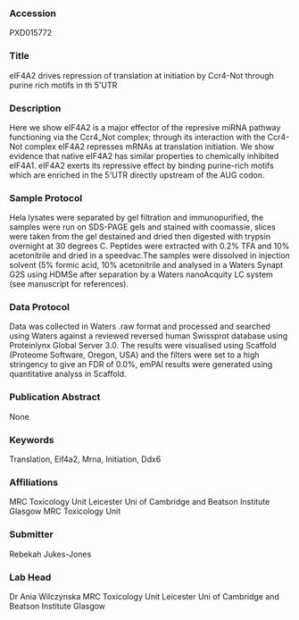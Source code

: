 ### Accession
PXD015772

### Title
eIF4A2 drives repression of translation at initiation by Ccr4-Not through purine rich motifs in th 5'UTR

### Description
Here we show eIF4A2 is a major effector of the represive miRNA pathway functioning via the Ccr4_Not complex;  through its interaction with the Ccr4-Not complex eIF4A2 represses mRNAs at translation initiation. We show  evidence that native eIF4A2 has similar properties to chemically inhibited eIF4A1. eIF4A2 exerts its  repressive effect by binding purine-rich motifs which are enriched in the 5'UTR directly upstream of the AUG  codon.

### Sample Protocol
Hela lysates were separated by gel filtration and immunopurified, the samples were run on SDS-PAGE gels and  stained with coomassie, slices were taken from the gel destained and dried then digested with trypsin overnight at 30 degrees C. Peptides were extracted with 0.2% TFA and 10% acetonitrile and dried in a speedvac.The  samples were dissolved in injection solvent (5% formic acid, 10% acetonitrile and analysed in a Waters Synapt G2S using HDMSe after separation by a Waters nanoAcquity LC system (see manuscript for references).

### Data Protocol
Data was collected in Waters .raw format and processed and searched using Waters against a reviewed reversed  human Swissprot database using Proteinlynx Global Server 3.0. The results were visualised using Scaffold  (Proteome Software, Oregon, USA) and the filters were set to a high stringency to give an FDR of 0.0%, emPAI results were generated using quantitative analyss in Scaffold.

### Publication Abstract
None

### Keywords
Translation, Eif4a2, Mrna, Initiation, Ddx6

### Affiliations
MRC Toxicology Unit Leicester Uni of Cambridge and Beatson Institute Glasgow
MRC Toxicology Unit

### Submitter
Rebekah Jukes-Jones

### Lab Head
Dr Ania Wilczynska
MRC Toxicology Unit Leicester Uni of Cambridge and Beatson Institute Glasgow


